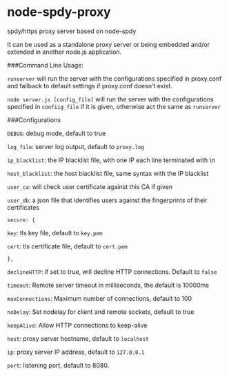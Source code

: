 node-spdy-proxy
===============

spdy/https proxy server based on node-spdy

It can be used as a standalone proxy server
or being embedded and/or extended in another
node.js application.

###Command Line Usage:

`runserver` will run the server with the
configurations specified in proxy.conf and fallback
to default settings if proxy.conf doesn't exist.

`node server.js [config_file]` will run the
server with the configurations specified in `confiig_file`
if it is given, otherwise act the same as `runserver`

###Configurations

`DEBUG`: debug mode, default to true

`log_file`: server log output, default to `proxy.log`

`ip_blacklist`: the IP blacklist file, with one IP each line terminated with \n

`host_blacklist`: the host blacklist file, same syntax with the IP blacklist

`user_ca`: will check user certificate against this CA if given

`user_db`: a json file that identifies users against the fingerprints of their certificates

`secure: {`

`key`: tls key file, default to `key.pem`

`cert`: tls certificate file, default to `cert.pem`

`},`

`declineHTTP`: if set to true, will decline HTTP connections. Default to `false`

`timeout`: Remote server timeout in milliseconds, the default is 10000ms

`maxConnections`: Maximum number of connections, default to 100

`noDelay`: Set nodelay for client and remote sockets, default to true

`keepAlive`: Allow HTTP connections to keep-alive

`host`: proxy server hostname, default to `localhost`

`ip`: proxy server IP address, default to `127.0.0.1`

`port`: listening port, default to 8080.

